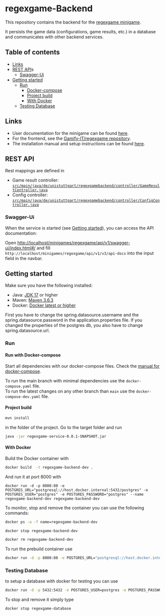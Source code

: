 # regexgame-Backend

This repository contains the backend for
the [regexgame minigame](https://gamifyit-docs.readthedocs.io/en/latest/user-manuals/minigames/regexgame.html).

It persists the game data (configurations, game results, etc.) in a database and communicates with other backend
services.

## Table of contents

<!-- TOC -->
* [Links](#links)
* [REST API](#rest-api)s
  * [Swagger-Ui](#swagger-ui)
* [Getting started](#getting-started)
  * [Run](#run)
    * [Docker-compose](#docker-compose)
    * [Project build](#project-build)
    * [With Docker](#with-docker)
  * [Testing Database](#testing-database)
<!-- TOC -->

## Links

- User documentation for the minigame can be
  found [here](https://gamifyit-docs.readthedocs.io/en/latest/user-manuals/minigames/regexgame.html).
- For the frontend, see the [Gamify-IT/regexgame repository](https://github.com/Gamify-IT/regexgame).
- The installation manual and setup instructions can be
  found [here](https://gamifyit-docs.readthedocs.io/en/latest/install-manuals/index.html).

## REST API

Rest mappings are defined in

- Game result
  controller: [`src/main/java/de/unistuttgart/regexgamebackend/controller/GameResultController.java`](src/main/java/de/unistuttgart/regexgamebackend/controller/GameResultController.java)
- Config
  controller: [`src/main/java/de/unistuttgart/regexgamebackend/controller/ConfigController.java`](src/main/java/de/unistuttgart/regexgamebackend/controller/ConfigController.java)

### Swagger-Ui

When the service is started (see [Getting started](#getting-started)), you can access the API documentation:

Open <http://localhost/minigames/regexgame/api/v1/swagger-ui/index.html#/> and
fill `http://localhost/minigames/regexgame/api/v1/v3/api-docs` into the input field in the navbar.


## Getting started

Make sure you have the following installed:

- Java: [JDK 17](https://www.oracle.com/java/technologies/javase/jdk17-archive-downloads.html) or higher
- Maven: [Maven 3.6.3](https://maven.apache.org/download.cgi)
- Docker: [Docker latest or higher](https://www.docker.com/)

First you have to change the spring.datasource.username and the spring.datasource.password in the application.properties
file. If you changed the properties of the postgres db, you also have to change spring.datasource.url.

### Run

#### Run with Docker-compose

Start all dependencies with our docker-compose files.
Check the [manual for docker-compose](https://github.com/Gamify-IT/docs/blob/main/dev-manuals/languages/docker/docker-compose.md).

To run the main branch with minimal dependencies use the `docker-compose.yaml` file.\
To run the latest changes on any other branch than `main` use the `docker-compose-dev.yaml` file.


#### Project build

```sh
mvn install
```

in the folder of the project.
Go to the target folder and run

```sh
java -jar regexgame-service-0.0.1-SNAPSHOT.jar
```

#### With Docker

Build the Docker container with

```sh
docker build  -t regexgame-backend-dev .
```

And run it at port 8000 with

```
docker run -d -p 8000:80 -e POSTGRES_URL="postgresql://host.docker.internal:5432/postgres" -e POSTGRES_USER="postgres" -e POSTGRES_PASSWORD="postgres" --name regexgame-backend-dev regexgame-backend-dev
```

To monitor, stop and remove the container you can use the following commands:

```sh
docker ps -a -f name=regexgame-backend-dev
```

```sh
docker stop regexgame-backend-dev
```

```sh
docker rm regexgame-backend-dev
```

To run the prebuild container use

```sh
docker run -d -p 8000:80 -e POSTGRES_URL="postgresql://host.docker.internal:5432/postgres" -e POSTGRES_USER="postgres" -e POSTGRES_PASSWORD="postgres" --name regexgame-backend ghcr.io/gamify-it/regexgame-backend:latest
```

### Testing Database

to setup a database with docker for testing you can use

```sh
docker run -d -p 5432:5432 -e POSTGRES_USER=postgres -e POSTGRES_PASSWORD=postgres -e POSTGRES_DB=postgres  --rm --name regexgame-database postgres
```

To stop and remove it simply type

```sh
docker stop regexgame-database
```